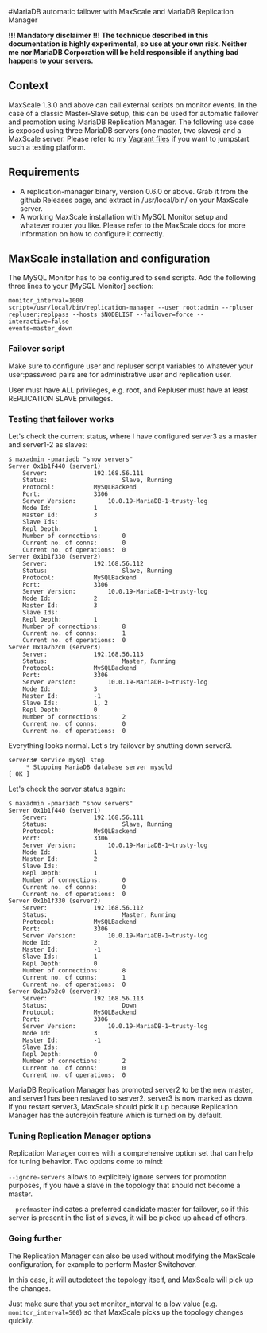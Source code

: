 #MariaDB automatic failover with MaxScale and MariaDB Replication Manager

**!!! Mandatory disclaimer !!! The technique described in this documentation is highly experimental, so use at your own risk. Neither me nor MariaDB Corporation will be held responsible if anything bad happens to your servers.**

## Context
MaxScale 1.3.0 and above can call external scripts on monitor events. In the case of a classic Master-Slave setup, this can be used for automatic failover and promotion using MariaDB Replication Manager. The following use case is exposed using three MariaDB servers (one master, two slaves) and a MaxScale server. Please refer to my [Vagrant files](https://github.com/tanji/maria-vagrant-ms) if you want to jumpstart such a testing platform.

## Requirements
* A replication-manager binary, version 0.6.0 or above. Grab it from the github Releases page, and extract in /usr/local/bin/ on your MaxScale server.
* A working MaxScale installation with MySQL Monitor setup and whatever router you like. Please refer to the MaxScale docs for more information on how to configure it correctly.

## MaxScale installation and configuration
The MySQL Monitor has to be configured to send scripts. Add the following three lines to your [MySQL Monitor] section:

    monitor_interval=1000
    script=/usr/local/bin/replication-manager --user root:admin --rpluser repluser:replpass --hosts $NODELIST --failover=force --interactive=false
    events=master_down

### Failover script
Make sure to configure user and repluser script variables to whatever your user:password pairs are for administrative user and replication user.

User must have ALL privileges, e.g. root, and Repluser must have at least REPLICATION SLAVE privileges.

### Testing that failover works

Let's check the current status, where I have configured server3 as a master and server1-2 as slaves:

    $ maxadmin -pmariadb "show servers"
    Server 0x1b1f440 (server1)
    	Server:				192.168.56.111
    	Status:               		Slave, Running
    	Protocol:			MySQLBackend
    	Port:				3306
    	Server Version:			10.0.19-MariaDB-1~trusty-log
    	Node Id:			1
    	Master Id:			3
    	Slave Ids:			
    	Repl Depth:			1
    	Number of connections:		0
    	Current no. of conns:		0
    	Current no. of operations:	0
    Server 0x1b1f330 (server2)
    	Server:				192.168.56.112
    	Status:               		Slave, Running
    	Protocol:			MySQLBackend
    	Port:				3306
    	Server Version:			10.0.19-MariaDB-1~trusty-log
    	Node Id:			2
    	Master Id:			3
    	Slave Ids:			
    	Repl Depth:			1
    	Number of connections:		8
    	Current no. of conns:		1
    	Current no. of operations:	0
    Server 0x1a7b2c0 (server3)
    	Server:				192.168.56.113
    	Status:               		Master, Running
    	Protocol:			MySQLBackend
    	Port:				3306
    	Server Version:			10.0.19-MariaDB-1~trusty-log
    	Node Id:			3
    	Master Id:			-1
    	Slave Ids:			1, 2
    	Repl Depth:			0
    	Number of connections:		2
    	Current no. of conns:		0
    	Current no. of operations:	0

Everything looks normal. Let's try failover by shutting down server3.

    server3# service mysql stop
         * Stopping MariaDB database server mysqld                                                                                                                                                                                                                                                                      [ OK ]

Let's check the server status again:

    $ maxadmin -pmariadb "show servers"
    Server 0x1b1f440 (server1)
    	Server:				192.168.56.111
    	Status:               		Slave, Running
    	Protocol:			MySQLBackend
    	Port:				3306
    	Server Version:			10.0.19-MariaDB-1~trusty-log
    	Node Id:			1
    	Master Id:			2
    	Slave Ids:			
    	Repl Depth:			1
    	Number of connections:		0
    	Current no. of conns:		0
    	Current no. of operations:	0
    Server 0x1b1f330 (server2)
    	Server:				192.168.56.112
    	Status:               		Master, Running
    	Protocol:			MySQLBackend
    	Port:				3306
    	Server Version:			10.0.19-MariaDB-1~trusty-log
    	Node Id:			2
    	Master Id:			-1
    	Slave Ids:			1
    	Repl Depth:			0
    	Number of connections:		8
    	Current no. of conns:		1
    	Current no. of operations:	0
    Server 0x1a7b2c0 (server3)
    	Server:				192.168.56.113
    	Status:               		Down
    	Protocol:			MySQLBackend
    	Port:				3306
    	Server Version:			10.0.19-MariaDB-1~trusty-log
    	Node Id:			3
    	Master Id:			-1
    	Slave Ids:			
    	Repl Depth:			0
    	Number of connections:		2
    	Current no. of conns:		0
    	Current no. of operations:	0

MariaDB Replication Manager has promoted server2 to be the new master, and server1 has been reslaved to server2. server3 is now marked as down. If you restart server3, MaxScale should pick it up because Replication Manager has the autorejoin feature which is turned on by default.

### Tuning Replication Manager options
Replication Manager comes with a comprehensive option set that can help for tuning behavior. Two options come to mind:

`--ignore-servers` allows to explicitely ignore servers for promotion purposes, if you have a slave in the topology that should not become a master.

`--prefmaster` indicates a preferred candidate master for failover, so if this server is present in the list of slaves, it will be picked up ahead of others.

### Going further
The Replication Manager can also be used without modifying the MaxScale configuration, for example to perform Master Switchover.

In this case, it will autodetect the topology itself, and MaxScale will pick up the changes.

Just make sure that you set monitor_interval to a low value (e.g. `monitor_interval=500`) so that MaxScale picks up the topology changes quickly.
